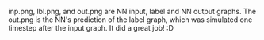 inp.png, lbl.png, and out.png are NN input, label and NN output graphs. The out.png is the NN's prediction of the label graph, which was simulated one timestep after the input graph. It did a great job! :D
